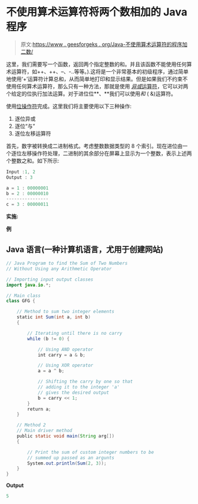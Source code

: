 # 不使用算术运算符将两个数相加的 Java 程序

> 原文:[https://www . geesforgeks . org/Java-不使用算术运算符的程序加二数/](https://www.geeksforgeeks.org/java-program-to-add-two-numbers-without-using-arithmetic-operator/)

这里，我们需要写一个函数，返回两个指定整数的和。并且该函数不能使用任何算术运算符，如++、++、–、-..等等。).这将是一个非常基本的初级程序，通过简单地使用‘+’运算符计算总和，从而简单地打印和显示结果。但是如果我们不约束不使用任何算术运算符，那么只有一种方法，那就是使用 [*异或*运算符](https://www.geeksforgeeks.org/bitwise-operators-in-c-cpp/)，它可以对两个给定的位执行加法运算。对于进位位**、**我们可以使用*和* ( &)运算符。

使用[位操作符](https://www.geeksforgeeks.org/bitwise-operators-in-java/)完成。这里我们将主要使用以下三种操作:

1.  逐位异或
2.  逐位“与”
3.  逐位左移运算符

首先，数字被转换成二进制格式。考虑整数数据类型的 8 个索引。现在进位由一个逐位左移操作符处理，二进制的其余部分在屏幕上显示为一个整数，表示上述两个整数之和。如下所示:

```java
Input :1, 2
Output : 3
```

```java
a = 1 : 00000001
b = 2 : 00000010
----------------
c = 3 : 00000011 
```

**实施:**

**例**

## Java 语言(一种计算机语言，尤用于创建网站)

```java
// Java Program to find the Sum of Two Numbers
// Without Using any Arithmetic Operator

// Importing input output classes 
import java.io.*;

// Main class
class GFG {

    // Method to sum two integer elements
    static int Sum(int a, int b)
    {

        // Iterating until there is no carry
        while (b != 0) {

            // Using AND operator
            int carry = a & b;

            // Using XOR operator
            a = a ^ b;

            // Shifting the carry by one so that
            // adding it to the integer 'a'
            // gives the desired output
            b = carry << 1;
        }
        return a;
    }

    // Method 2
    // Main driver method
    public static void main(String arg[])
    {

        // Print the sum of custom integer numbers to be
        // summed up passed as an argunts
        System.out.println(Sum(2, 3));
    }
}
```

**Output**

```java
5
```